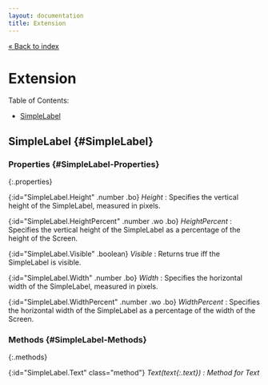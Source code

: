 ```yaml
---
layout: documentation
title: Extension
---
```


[&laquo; Back to index](index.html)
# Extension

Table of Contents:

* [SimpleLabel](#SimpleLabel)

## SimpleLabel  {#SimpleLabel}

### Properties  {#SimpleLabel-Properties}

{:.properties}

{:id="SimpleLabel.Height" .number .bo} *Height*
: Specifies the vertical height of the SimpleLabel, measured in pixels.

{:id="SimpleLabel.HeightPercent" .number .wo .bo} *HeightPercent*
: Specifies the vertical height of the SimpleLabel as a percentage of the height of the Screen.

{:id="SimpleLabel.Visible" .boolean} *Visible*
: Returns true iff the SimpleLabel is visible.

{:id="SimpleLabel.Width" .number .bo} *Width*
: Specifies the horizontal width of the SimpleLabel, measured in pixels.

{:id="SimpleLabel.WidthPercent" .number .wo .bo} *WidthPercent*
: Specifies the horizontal width of the SimpleLabel as a percentage of the width of the Screen.

### Methods  {#SimpleLabel-Methods}

{:.methods}

{:id="SimpleLabel.Text" class="method"} <i/> Text(*text*{:.text})
: Method for Text